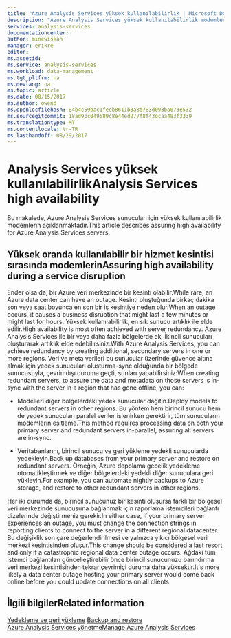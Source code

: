 ```yaml
---
title: "Azure Analysis Services yüksek kullanılabilirlik | Microsoft Docs"
description: "Azure Analysis Services yüksek kullanılabilirlik modemlerin."
services: analysis-services
documentationcenter: 
author: minewiskan
manager: erikre
editor: 
ms.assetid: 
ms.service: analysis-services
ms.workload: data-management
ms.tgt_pltfrm: na
ms.devlang: na
ms.topic: article
ms.date: 08/15/2017
ms.author: owend
ms.openlocfilehash: 84b4c59bac1feeb8611b3a8d783d093ba073e532
ms.sourcegitcommit: 18ad9bc049589c8e44ed277f8f43dcaa483f3339
ms.translationtype: MT
ms.contentlocale: tr-TR
ms.lasthandoff: 08/29/2017
---
```

# <a name="analysis-services-high-availability"></a><span data-ttu-id="4ff3e-103">Analysis Services yüksek kullanılabilirlik</span><span class="sxs-lookup"><span data-stu-id="4ff3e-103">Analysis Services high availability</span></span>
<span data-ttu-id="4ff3e-104">Bu makalede, Azure Analysis Services sunucuları için yüksek kullanılabilirlik modemlerin açıklanmaktadır.</span><span class="sxs-lookup"><span data-stu-id="4ff3e-104">This article describes assuring high availability for Azure Analysis Services servers.</span></span> 


## <a name="assuring-high-availability-during-a-service-disruption"></a><span data-ttu-id="4ff3e-105">Yüksek oranda kullanılabilir bir hizmet kesintisi sırasında modemlerin</span><span class="sxs-lookup"><span data-stu-id="4ff3e-105">Assuring high availability during a service disruption</span></span>
<span data-ttu-id="4ff3e-106">Ender olsa da, bir Azure veri merkezinde bir kesinti olabilir.</span><span class="sxs-lookup"><span data-stu-id="4ff3e-106">While rare, an Azure data center can have an outage.</span></span> <span data-ttu-id="4ff3e-107">Kesinti oluştuğunda birkaç dakika son veya saat boyunca en son bir iş kesintiye neden olur.</span><span class="sxs-lookup"><span data-stu-id="4ff3e-107">When an outage occurs, it causes a business disruption that might last a few minutes or might last for hours.</span></span> <span data-ttu-id="4ff3e-108">Yüksek kullanılabilirlik, en sık sunucu artıklık ile elde edilir.</span><span class="sxs-lookup"><span data-stu-id="4ff3e-108">High availability is most often achieved with server redundancy.</span></span> <span data-ttu-id="4ff3e-109">Azure Analysis Services ile bir veya daha fazla bölgelerde ek, İkincil sunucuları oluşturarak artıklık elde edebilirsiniz.</span><span class="sxs-lookup"><span data-stu-id="4ff3e-109">With Azure Analysis Services, you can achieve redundancy by creating additional, secondary servers in one or more regions.</span></span> <span data-ttu-id="4ff3e-110">Veri ve meta verileri bu sunucular üzerinde güvence altına almak için yedek sunucuları oluşturma-sync olduğunda bir bölgede sunucusuyla, çevrimdışı duruma geçti, şunları yapabilirsiniz:</span><span class="sxs-lookup"><span data-stu-id="4ff3e-110">When creating redundant servers, to assure the data and metadata on those servers is in-sync with the server in a region that has gone offline, you can:</span></span>

* <span data-ttu-id="4ff3e-111">Modelleri diğer bölgelerdeki yedek sunucular dağıtın.</span><span class="sxs-lookup"><span data-stu-id="4ff3e-111">Deploy models to redundant servers in other regions.</span></span> <span data-ttu-id="4ff3e-112">Bu yöntem hem birincil sunucu hem de yedek sunucuları paralel veriler işlenirken gerektirir, tüm sunucuların modemlerin eşitleme.</span><span class="sxs-lookup"><span data-stu-id="4ff3e-112">This method requires processing data on both your primary server and redundant servers in-parallel, assuring all servers are in-sync.</span></span>

* <span data-ttu-id="4ff3e-113">Veritabanlarını, birincil sunucu ve geri yükleme yedekli sunucularda yedekleyin.</span><span class="sxs-lookup"><span data-stu-id="4ff3e-113">Back up databases from your primary server and restore on redundant servers.</span></span> <span data-ttu-id="4ff3e-114">Örneğin, Azure depolama gecelik yedekleme otomatikleştirmek ve diğer bölgelerdeki yedekli diğer sunuculara geri yükleyin.</span><span class="sxs-lookup"><span data-stu-id="4ff3e-114">For example, you can automate nightly backups to Azure storage, and restore to other redundant servers in other regions.</span></span> 

<span data-ttu-id="4ff3e-115">Her iki durumda da, birincil sunucunuz bir kesinti oluşursa farklı bir bölgesel veri merkezinde sunucusuna bağlanmak için raporlama istemcileri bağlantı dizelerinde değiştirmeniz gerekir.</span><span class="sxs-lookup"><span data-stu-id="4ff3e-115">In either case, if your primary server experiences an outage, you must change the connection strings in reporting clients to connect to the server in a different regional datacenter.</span></span> <span data-ttu-id="4ff3e-116">Bu değişiklik son çare değerlendirilmesi ve yalnızca yıkıcı bölgesel veri merkezi kesintisinden oluşur.</span><span class="sxs-lookup"><span data-stu-id="4ff3e-116">This change should be considered a last resort and only if a catastrophic regional data center outage occurs.</span></span> <span data-ttu-id="4ff3e-117">Ağdaki tüm istemci bağlantıları güncelleştirebilir önce birincil sunucunuzu barındırma veri merkezi kesintisinden tekrar çevrimiçi duruma daha yüksektir.</span><span class="sxs-lookup"><span data-stu-id="4ff3e-117">It's more likely a data center outage hosting your primary server would come back online before you could update connections on all clients.</span></span> 



## <a name="related-information"></a><span data-ttu-id="4ff3e-118">İlgili bilgiler</span><span class="sxs-lookup"><span data-stu-id="4ff3e-118">Related information</span></span>
<span data-ttu-id="4ff3e-119">[Yedekleme ve geri yükleme](analysis-services-backup.md) </span><span class="sxs-lookup"><span data-stu-id="4ff3e-119">[Backup and restore](analysis-services-backup.md) </span></span>  
[<span data-ttu-id="4ff3e-120">Azure Analysis Services yönetme</span><span class="sxs-lookup"><span data-stu-id="4ff3e-120">Manage Azure Analysis Services</span></span>](analysis-services-manage.md) 

